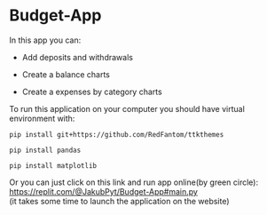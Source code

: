 # Budget-App
 
In this app you can:

- Add deposits and withdrawals

- Create a balance charts

- Create a expenses by category charts

To run this application on your computer you should have virtual environment with:

<pre><code>pip install git+https://github.com/RedFantom/ttkthemes</code></pre>

<pre><code>pip install pandas</code></pre>
 
<pre><code>pip install matplotlib</code></pre>
    
Or you can just click on this link and run app online(by green circle):<br>
https://replit.com/@JakubPyt/Budget-App#main.py <br>
(it takes some time to launch the application on the website)
